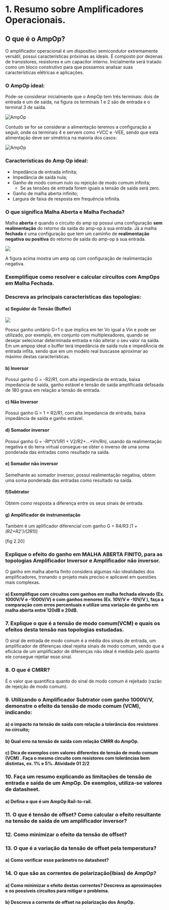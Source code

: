 # 1. Resumo sobre Amplificadores Operacionais.

## O que é o AmpOp?
O amplificador operacional é um dispositivo semicondutor extremamente versátil, possui características próximas as ideais.
É composto por dezenas de transistores, resistores e um capacitor interno. 
Inicialmente será tratado como um bloco construtivo para que possamos analisar suas características elétricas e aplicações.

### O AmpOp ideal:
Pode-se considerar inicialmente que o AmpOp tem três terminais: dois de entrada e um de saída, na figura os terminais 1 e 2 são de entrada e o terminal 3 de saída.

![AmpOp](https://github.com/LFRB-IFSC/ELN22104_2020_2/blob/prof-lohmann-Alunos_01/Alunos/Larah/Midias/amp.op.ideal.simbolo.JPG)

Contudo se for se considerar a alimentação teremos a configuração a seguir, onde os terminais 4 e servem como +VCC e -VEE, 
sendo que esta alimentação deve ser simétrica na maioria dos casos:

![AmpOp](https://github.com/LFRB-IFSC/ELN22104_2020_2/blob/prof-lohmann-Alunos_01/Alunos/Larah/Midias/amp.op.ideal.alimentacao.JPG)

### Características do Amp Op ideal:
* Impedância de entrada infinita;
* Impedância de saída nula;
* Ganho de modo comum nulo ou rejeição de modo comum infinita;
  * Se as tensões de entrada forem iguais a tensão de saída será zero.
* Ganho de malha aberta infinito;
* Largura de faixa de resposta em frequência infinita.


### O que significa Malha Aberta e Malha Fechada?
Malha **aberta** é quando o circuito do amp op possui uma configuração **sem realimentação** do retorno da saída do amp-op à sua entrada.
Já a malha **fechada** é uma configuração que tem um caminho de **realimentação negativa ou positiva** do retorno de saída do amp-op à sua entrada.

![](https://github.com/LFRB-IFSC/ELN22104_2020_2/blob/prof-lohmann-Alunos_01/Alunos/Larah/Midias/amp.op.ideal.realimentacao.negativa.JPG)

A figura acima mostra um amp op com configuração de realimentação negativa.

### Exemplifique como resolver e calcular circuitos com AmpOps em Malha Fechada.

### Descreva as principais características das topologias:
#### a) Seguidor de Tensão (Buffer)
![](https://github.com/LFRB-IFSC/ELN22104_2020_2/blob/prof-lohmann-Alunos_01/Alunos/Larah/Midias/amp.op.buffer.simbolo.JPG)

Possui ganho unitário G=1 o que implica em ter Vo igual a Vin e pode ser utilizado, por exemplo, em conjunto com multiplexadores, quando se desejar selecionar determinada entrada e não alterar o seu valor na saída. Em um ampop ideal o buffer terá impedância de saída nula e impedÂncia de entrada infita, sendo que em um modelo real buscasse aproximar ao máximo destas características.

#### b) Inversor

Possui ganho G = -R2/R1, com alta impedância de entrada, baixa impedancia de saída, ganho estável e tensão de saída amplificada defasada de 180 graus em relação a tensão de entrada.

#### c) Não Inversor

Possui ganho G = 1 + R2/R1, com alta impedancia de entrada, baixa impedância de saída e ganho estável.

#### d) Somador inversor
Possui ganho G = -Rf*(V1/R1 + V2/R2+...+Vn/Rn), usando da realimentação negativa e do terra virtual consegue-se obter o inverso de uma soma ponderada das entradas como resultado na saída.

#### e) Somador não inversor

Semelhante ao somador inversor, possui realimentação negativa, obtem uma soma ponderada das entradas como resultado na saída.

#### f)Subtrator

Obtem como resposta a diferença entre os seus sinais de entrada. 

#### g) Amplificador de instrumentação

Também é um aplificador diferencial  com ganho G = R4/R3 *[1 + (R2+R2')/(2*R1)]

[fig 2.20]

### Explique o efeito do ganho em MALHA ABERTA FINITO, para as topologias Amplificador Inversor e Amplificador não inversor.

O ganho em malha aberta finito considera algumas não idealidades dos amplificadores, tronando o projeto mais preciso e aplicavel em questões mais complexas. 

#### a) Exemplifique com circuitos com ganhos em malha fechada elevado (Ex. 1000V/V e -1000V/V) e com ganhos menores (Ex. 10V/V e -10V/V ), faça a comparação com erros percentuais e utilize uma variação de ganho em malha aberta entre 120dB e 20dB.

### 7. Explique o que é a tensão de modo comum(VCM) e quais os efeitos desta tensão nas topologias estudadas.

O sinal de entrada de modo comum é a média dos sinais de entrada, um amplificador de diferenças ideal rejeita sinais de modo comum, sendo que a eficácia de um amplificador de diferenças não ideal é medida pelo quanto ele consegue rejeitar esse sinal.

### 8. O que é CMRR?

É o valor que quantifica quanto do sinal de modo comum é rejeitado (razão de rejeição de modo comum).

### 9. Utilizando o Amplificador Subtrator com ganho 1000V/V, demonstre o efeito da tensão de modo comum (VCM), indicando:

#### a) o impacto na tensão de saída com relação a tolerância dos resistores no circuito;

#### b) Qual erro na tensão de saída com relação CMRR do AmpOp.

#### c) Dica de exemplos com valores diferentes de tensão de modo comum (VCM) . Faça o mesmo circuito com resistores com tolerâncias bem distintas, ex. 1% e 5%. Atividade 01 2/2

### 10. Faça um resumo explicando as limitações de tensão de entrada e saída de um AmpOp. De exemplos, utiliza-se valores de datasheet.

#### a) Defina o que é um AmpOp Rail-to-rail.

### 11. O que é tensão de offset? Como calcular o efeito resultante na tensão de saída de um amplificador inversor?

### 12. Como minimizar o efeito da tensão de offset?

### 13. O que é a variação da tensão de offset pela temperatura?

#### a) Como verificar esse parâmetro no datasheet?

### 14. O que são as correntes de polarização(Ibias) de AmpOp?

#### a) Como minimizar o efeito destas correntes? Descreva as aproximações e os possíveis circuitos para mitigar o problema.

#### b) Descreva a corrente de offset na polarização dos AmpOp.



